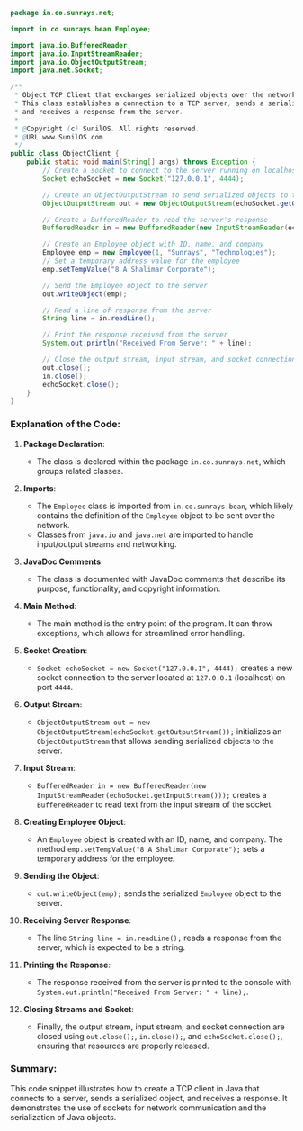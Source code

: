 ```java
package in.co.sunrays.net;

import in.co.sunrays.bean.Employee;

import java.io.BufferedReader;
import java.io.InputStreamReader;
import java.io.ObjectOutputStream;
import java.net.Socket;

/**
 * Object TCP Client that exchanges serialized objects over the network.
 * This class establishes a connection to a TCP server, sends a serialized Employee object,
 * and receives a response from the server.
 * 
 * @Copyright (c) SunilOS. All rights reserved.
 * @URL www.SunilOS.com
 */
public class ObjectClient {
    public static void main(String[] args) throws Exception {
        // Create a socket to connect to the server running on localhost at port 4444
        Socket echoSocket = new Socket("127.0.0.1", 4444);

        // Create an ObjectOutputStream to send serialized objects to the server
        ObjectOutputStream out = new ObjectOutputStream(echoSocket.getOutputStream());

        // Create a BufferedReader to read the server's response
        BufferedReader in = new BufferedReader(new InputStreamReader(echoSocket.getInputStream()));

        // Create an Employee object with ID, name, and company
        Employee emp = new Employee(1, "Sunrays", "Technologies");
        // Set a temporary address value for the employee
        emp.setTempValue("8 A Shalimar Corporate");

        // Send the Employee object to the server
        out.writeObject(emp);

        // Read a line of response from the server
        String line = in.readLine();

        // Print the response received from the server
        System.out.println("Received From Server: " + line);

        // Close the output stream, input stream, and socket connection
        out.close();
        in.close();
        echoSocket.close();
    }
}
```

### Explanation of the Code:

1. **Package Declaration**:
   - The class is declared within the package `in.co.sunrays.net`, which groups related classes.

2. **Imports**:
   - The `Employee` class is imported from `in.co.sunrays.bean`, which likely contains the definition of the `Employee` object to be sent over the network.
   - Classes from `java.io` and `java.net` are imported to handle input/output streams and networking.

3. **JavaDoc Comments**:
   - The class is documented with JavaDoc comments that describe its purpose, functionality, and copyright information.

4. **Main Method**:
   - The main method is the entry point of the program. It can throw exceptions, which allows for streamlined error handling.

5. **Socket Creation**:
   - `Socket echoSocket = new Socket("127.0.0.1", 4444);` creates a new socket connection to the server located at `127.0.0.1` (localhost) on port `4444`.

6. **Output Stream**:
   - `ObjectOutputStream out = new ObjectOutputStream(echoSocket.getOutputStream());` initializes an `ObjectOutputStream` that allows sending serialized objects to the server.

7. **Input Stream**:
   - `BufferedReader in = new BufferedReader(new InputStreamReader(echoSocket.getInputStream()));` creates a `BufferedReader` to read text from the input stream of the socket.

8. **Creating Employee Object**:
   - An `Employee` object is created with an ID, name, and company. The method `emp.setTempValue("8 A Shalimar Corporate");` sets a temporary address for the employee.

9. **Sending the Object**:
   - `out.writeObject(emp);` sends the serialized `Employee` object to the server.

10. **Receiving Server Response**:
    - The line `String line = in.readLine();` reads a response from the server, which is expected to be a string.

11. **Printing the Response**:
    - The response received from the server is printed to the console with `System.out.println("Received From Server: " + line);`.

12. **Closing Streams and Socket**:
    - Finally, the output stream, input stream, and socket connection are closed using `out.close();`, `in.close();`, and `echoSocket.close();`, ensuring that resources are properly released.

### Summary:
This code snippet illustrates how to create a TCP client in Java that connects to a server, sends a serialized object, and receives a response. It demonstrates the use of sockets for network communication and the serialization of Java objects.
